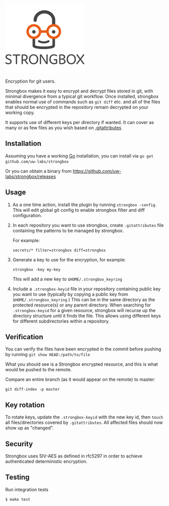 ![Strongbox](strongbox-logo.png)

Encryption for git users.

Strongbox makes it easy to encrypt and decrypt files stored in git, with minimal
divergence from a typical git workflow.  Once installed, strongbox enables
normal use of commands such as `git diff` etc. and all of the files that should
be encrypted in the repository remain decrypted on your working copy.

It supports use of different keys per directory if wanted.  It can cover as many
or as few files as you wish based on
[.gitattributes](https://www.git-scm.com/docs/gitattributes)

## Installation

Assuming you have a working [Go](https://golang.org) installation, you can
install via `go get github.com/uw-labs/strongbox`

Or you can obtain a binary from https://github.com/uw-labs/strongbox/releases

## Usage

1. As a one time action, install the plugin by running `strongbox -config`.
   This will edit global git config to enable strongbox filter and diff
   configuration.

2. In each repository you want to use strongbox, create `.gitattributes` file
   containing the patterns to be managed by strongbox.

    For example:

    ```
    secrets/* filter=strongbox diff=strongbox
    ```

3. Generate a key to use for the encryption, for example:
   ```
   strongbox -key my-key
   ```
   This will add a new key to `$HOME/.strongbox_keyring`

4. Include a `.strongbox-keyid` file in your repository containing public key
   you want to use (typically by copying a public key from
   `$HOME/.strongbox_keyring` )  This can be in the same directory as the
   protected resource(s) or any parent directory.   When searching for
   `.strongbox-keyid` for a given resource, strongbox will recurse up the
   directory structure until it finds the file.  This allows using different
   keys for different subdirectories within a repository.

## Verification

You can verify the files have been encrypted in the commit before pushing by
running `git show HEAD:/path/to/file`

What you should see is a Strongbox encrypted resource, and this is what would be
pushed to the remote.

Compare an entire branch (as it would appear on the remote) to master:

```
git diff-index -p master
```

## Key rotation

To rotate keys, update the `.strongbox-keyid` with the new key id, then `touch`
all files/directories covered by `.gitattributes`. All affected files should now
show up as "changed".

## Security

Strongbox uses SIV-AES as defined in rfc5297 in order to achieve authenticated
deterministic encryption.

## Testing

Run integration tests

    $ make test
